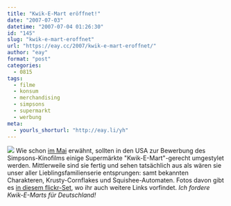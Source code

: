 ```yaml
---
title: "Kwik-E-Mart eröffnet!"
date: "2007-07-03"
datetime: "2007-07-04 01:26:30"
id: "145"
slug: "kwik-e-mart-eroffnet"
url: "https://eay.cc/2007/kwik-e-mart-eroffnet/"
author: "eay"
format: "post"
categories:
  - 0815
tags:
  - filme
  - konsum
  - merchandising
  - simpsons
  - supermarkt
  - werbung
meta:
  - yourls_shorturl: "http://eay.li/yh"
---
```


![](/uploads/2007/kwikemart.jpg) Wie schon [im Mai](//eay.cc/2007/attack-of-the-simpsons/) erwähnt, sollten in den USA zur Bewerbung des Simpsons-Kinofilms einige Supermärkte "Kwik-E-Mart"-gerecht umgestylet werden. Mittlerweile sind sie fertig und sehen tatsächlich aus als wären sie unser aller Lieblingsfamilienserie entsprungen: samt bekannten Charakteren, Krusty-Cornflakes und Squishee-Automaten. Fotos davon gibt es [in diesem flickr-Set](http://flickr.com/photos/rdr07/sets/72157600590001691/), wo ihr auch weitere Links vorfindet. _Ich fordere Kwik-E-Marts für Deutschland!_
